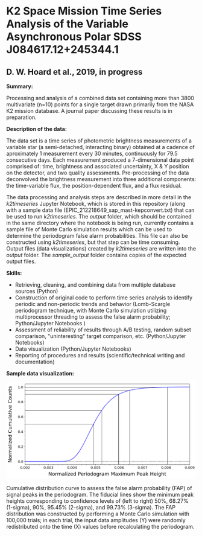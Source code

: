 # K2 Space Mission Time Series Analysis of the Variable Asynchronous Polar SDSS J084617.12+245344.1

## D. W. Hoard et al., 2019, in progress

**Summary:**

Processing and analysis of a combined data set containing more than 3800 multivariate (n=10) points for a single target drawn primarily from the NASA K2 mission database. A journal paper discussing these results is in preparation.

**Description of the data:**

The data set is a time series of photometric brightness measurements of a variable star (a semi-detached, interacting binary) obtained at a cadence of aproximately 1 measurement every 30 minutes, continuously for 79.5 consecutive days. Each measurement produced a 7-dimensional data point comprised of: time, brightness and associated uncertainty, X & Y position on the detector, and two quality assessments. Pre-processing of the data deconvolved the brightness measurement into three additional components: the time-variable flux, the position-dependent flux, and a flux residual. 

The data processing and analysis steps are described in more detail in the *k2timeseries* Jupyter Notebook, which is stored in this repository (along with a sample data file (EPIC_212218649_sap_mast-kepconvert.txt) that can be used to run *k2timeseries*. The *output* folder, which should be contained in the same directory where the notebook is being run, currently contains a sample file of Monte Carlo simulation results which can be used to determine the periodogram false alarm probabilities. This file can also be constructed using *k2timeseries*, but that step can be time consuming. Output files (data visualizations) created by *k2timeseries* are written into the *output* folder. The *sample_output* folder contains copies of the expected output files.

**Skills:**

- Retrieving, cleaning, and combining data from multiple database sources (Python)
- Construction of original code to perform time series analysis to identify periodic and non-periodic trends and behavior (Lomb-Scargle periodogram technique, with Monte Carlo simulation utilizing multiprocessor threading to assess the false alarm probability; Python/Jupyter Notebooks )
- Assessment of reliability of results through A/B testing, random subset comparison, "uninteresting" target comparison, etc. (Python/Jupyter Notebooks) 
- Data visualization (Python/Jupyter Notebooks)
- Reporting of procedures and results (scientific/technical writing and documentation)

**Sample data visualization:**

![Cumultaive probability distribution for determining the periodogram falase alarm probability confidence levels](sample_output/212218649_sap_04_fap_cumulative_trials_100000.png "FAP confidence levels")

Cumulative distribution curve to assess the false alarm probability (FAP) of signal peaks in the periodogram. The fiducial lines show the minimum peak heights corresponding to confidence levels of (left to right) 50%, 68.27% (1-sigma), 90%, 95.45% (2-sigma), and 99.73% (3-sigma). The FAP distribution was constructed by performing a Monte Carlo simulation with 100,000 trials; in each trial, the input data amplitudes (Y) were randomly redistributed onto the time (X) values before recalculating the periodogram.
